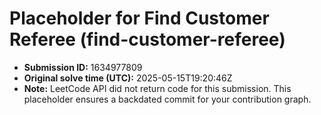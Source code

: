 # Placeholder for Find Customer Referee (find-customer-referee)

- **Submission ID:** 1634977809
- **Original solve time (UTC):** 2025-05-15T19:20:46Z
- **Note:** LeetCode API did not return code for this submission.
  This placeholder ensures a backdated commit for your contribution graph.
